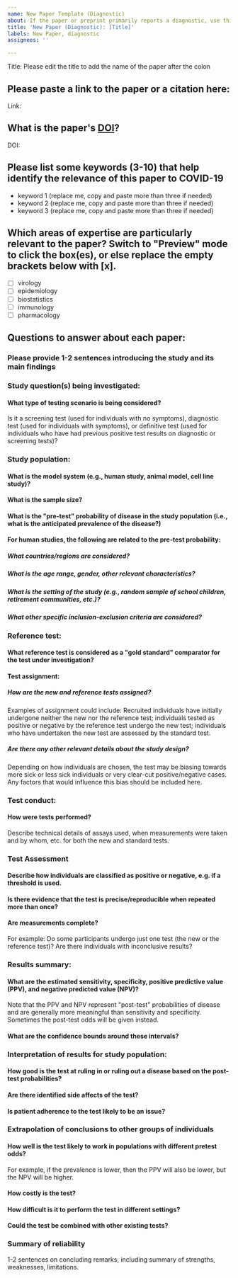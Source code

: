 ```yaml
---
name: New Paper Template (Diagnostic)
about: If the paper or preprint primarily reports a diagnostic, use this template.
title: 'New Paper (Diagnostic): [Title]'
labels: New Paper, diagnostic
assignees: ''

---
```


<!--Hi there! Please use the template below as a guide for what information about this paper to include. It's ok to leave fields blank so that other contributors can fill them in later, or to add fields that you think are important.-->

Title: Please edit the title to add the name of the paper after the colon

## Please paste a link to the paper or a citation here:

Link:

## What is the paper's [DOI](https://library.uic.edu/help/article/1966/what-is-a-doi-and-how-do-i-use-them-in-citations)?

DOI:

## Please list some keywords (3-10) that help identify the relevance of this paper to COVID-19

* keyword 1 (replace me, copy and paste more than three if needed)
* keyword 2 (replace me, copy and paste more than three if needed)
* keyword 3 (replace me, copy and paste more than three if needed)

## Which areas of expertise are particularly relevant to the paper? Switch to "Preview" mode to click the box(es), or else replace the empty brackets below with [x].

- [ ] virology
- [ ] epidemiology
- [ ] biostatistics
- [ ] immunology
- [ ] pharmacology

<!-- The following questions are the things that we'll want to answer about each paper reporting a diagnostic. If you are ready to answer some of them now, please create the issue, then copy them into a comment. Otherwise, just create the issue so that a future reviewer can address them in the comments.-->

## Questions to answer about each paper:

### Please provide 1-2 sentences introducing the study and its main findings



### Study question(s) being investigated:

#### What type of testing scenario is being considered?

Is it a screening test (used for individuals with no symptoms), diagnostic test (used for individuals with symptoms), or definitive test (used for individuals who have had previous positive test results on diagnostic or screening tests)?

### Study population:

#### What is the model system (e.g., human study, animal model, cell line study)?

#### What is the sample size?

#### What is the "pre-test" probability of disease in the study population (i.e., what is the anticipated prevalence of the disease?)

#### For human studies, the following are related to the pre-test probability:

##### What countries/regions are considered?

##### What is the age range, gender, other relevant characteristics?

##### What is the setting of the study (e.g., random sample of school children, retirement communities, etc.)?

##### What other specific inclusion-exclusion criteria are considered?

### Reference test:

#### What reference test is considered as a "gold standard" comparator for the test under investigation?

#### Test assignment:

##### How are the new and reference tests assigned?

Examples of assignment could include: Recruited individuals have initially undergone neither the new nor the reference test; individuals tested as positive or negative by the reference test undergo the new test; individuals who have undertaken the new test are assessed by the standard test.

##### Are there any other relevant details about the study design?

Depending on how individuals are chosen, the test may be biasing towards more sick or less sick individuals or very clear-cut positive/negative cases.
Any factors that would influence this bias should be included here.

### Test conduct:

#### How were tests performed?

Describe technical details of assays used, when measurements were taken and by whom, etc. for both the new and standard tests.

### Test Assessment

#### Describe how individuals are classified as positive or negative, e.g. if a threshold is used.

#### Is there evidence that the test is precise/reproducible when repeated more than once?

#### Are measurements complete?

For example: Do some participants undergo just one test (the new or the reference test)?
Are there individuals with inconclusive results?

### Results summary:

#### What are the estimated sensitivity, specificity, positive predictive value (PPV), and negative predicted value (NPV)?

Note that the PPV and NPV represent "post-test" probabilities of disease and are generally more meaningful than sensitivity and specificity.
Sometimes the post-test odds will be given instead.

#### What are the confidence bounds around these intervals?

### Interpretation of results for study population:

#### How good is the test at ruling in or ruling out a disease based on the post-test probabilities?

#### Are there identified side affects of the test?

#### Is patient adherence to the test likely to be an issue?

### Extrapolation of conclusions to other groups of individuals

#### How well is the test likely to work in populations with different pretest odds?

For example, if the prevalence is lower, then the PPV will also be lower, but the NPV will be higher.

#### How costly is the test?

#### How difficult is it to perform the test in different settings?

#### Could the test be combined with other existing tests?

### Summary of reliability

1-2 sentences on concluding remarks, including summary of strengths, weaknesses, limitations.
